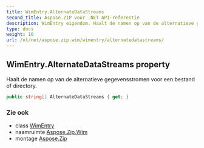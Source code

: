 ```yaml
---
title: WimEntry.AlternateDataStreams
second_title: Aspose.ZIP voor .NET API-referentie
description: WimEntry eigendom. Haalt de namen op van de alternatieve gegevensstromen voor een bestand of directory.
type: docs
weight: 10
url: /nl/net/aspose.zip.wim/wimentry/alternatedatastreams/
---
```

## WimEntry.AlternateDataStreams property

Haalt de namen op van de alternatieve gegevensstromen voor een bestand of directory.

```csharp
public string[] AlternateDataStreams { get; }
```

### Zie ook

* class [WimEntry](../)
* naamruimte [Aspose.Zip.Wim](../../wimentry/)
* montage [Aspose.Zip](../../../)


